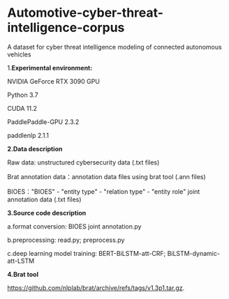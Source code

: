 # Automotive-cyber-threat-intelligence-corpus
A dataset for cyber threat intelligence modeling of  connected autonomous vehicles

1.**Experimental environment:**

NVIDIA GeForce RTX 3090 GPU

Python 3.7

CUDA 11.2

PaddlePaddle-GPU 2.3.2 

paddlenlp 2.1.1

**2.Data description**

Raw data: unstructured cybersecurity data (.txt files)

Brat annotation data：annotation data files using brat tool (.ann files) 

BIOES："BIOES" - "entity type" - "relation type" - "entity role" joint annotation data (.txt files)

**3.Source code description**

a.format conversion: BIOES joint annotation.py

b.preprocessing: read.py; preprocess.py

c.deep learning model training: BERT-BiLSTM-att-CRF; BiLSTM-dynamic-att-LSTM

**4.Brat tool**

https://github.com/nlplab/brat/archive/refs/tags/v1.3p1.tar.gz. 
